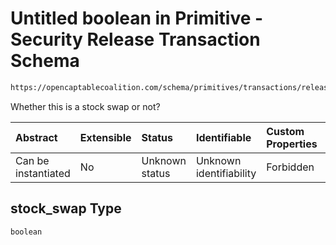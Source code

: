 # Untitled boolean in Primitive - Security Release Transaction Schema

```txt
https://opencaptablecoalition.com/schema/primitives/transactions/release/base_release#/properties/stock_swap
```

Whether this is a stock swap or not?

| Abstract            | Extensible | Status         | Identifiable            | Custom Properties | Additional Properties | Access Restrictions | Defined In                                                                                                              |
| :------------------ | :--------- | :------------- | :---------------------- | :---------------- | :-------------------- | :------------------ | :---------------------------------------------------------------------------------------------------------------------- |
| Can be instantiated | No         | Unknown status | Unknown identifiability | Forbidden         | Allowed               | none                | [BaseRelease.schema.json*](../../schema/primitives/transactions/release/BaseRelease.schema.json "open original schema") |

## stock_swap Type

`boolean`

